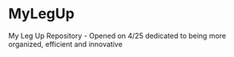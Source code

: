 # MyLegUp
My Leg Up Repository - Opened on 4/25 dedicated to being more organized, efficient and innovative

